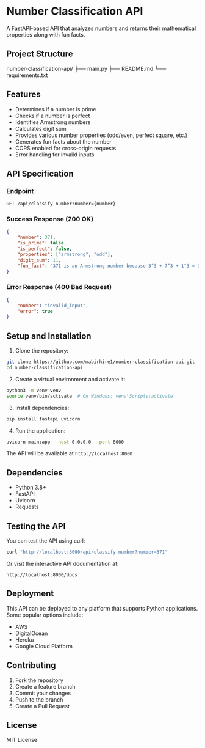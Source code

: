 # Number Classification API

A FastAPI-based API that analyzes numbers and returns their mathematical properties along with fun facts.

## Project Structure

number-classification-api/
├── main.py
├── README.md
└── requirements.txt

## Features

- Determines if a number is prime
- Checks if a number is perfect
- Identifies Armstrong numbers
- Calculates digit sum
- Provides various number properties (odd/even, perfect square, etc.)
- Generates fun facts about the number
- CORS enabled for cross-origin requests
- Error handling for invalid inputs

## API Specification

### Endpoint

```
GET /api/classify-number?number={number}
```

### Success Response (200 OK)

```json
{
    "number": 371,
    "is_prime": false,
    "is_perfect": false,
    "properties": ["armstrong", "odd"],
    "digit_sum": 11,
    "fun_fact": "371 is an Armstrong number because 3^3 + 7^3 + 1^3 = 371"
}
```

### Error Response (400 Bad Request)

```json
{
    "number": "invalid_input",
    "error": true
}
```

## Setup and Installation

1. Clone the repository:
```bash
git clone https://github.com/mabirhire1/number-classification-api.git
cd number-classification-api
```

2. Create a virtual environment and activate it:
```bash
python3 -m venv venv
source venv/bin/activate  # On Windows: venv\Scripts\activate
```

3. Install dependencies:
```bash
pip install fastapi uvicorn
```

4. Run the application:
```bash
uvicorn main:app --host 0.0.0.0 --port 8000
```

The API will be available at `http://localhost:8000`

## Dependencies

- Python 3.8+
- FastAPI
- Uvicorn
- Requests

## Testing the API

You can test the API using curl:

```bash
curl "http://localhost:8000/api/classify-number?number=371"
```

Or visit the interactive API documentation at:
```
http://localhost:8000/docs
```

## Deployment

This API can be deployed to any platform that supports Python applications. Some popular options include:

- AWS
- DigitalOcean
- Heroku
- Google Cloud Platform

## Contributing

1. Fork the repository
2. Create a feature branch
3. Commit your changes
4. Push to the branch
5. Create a Pull Request

## License

MIT License
